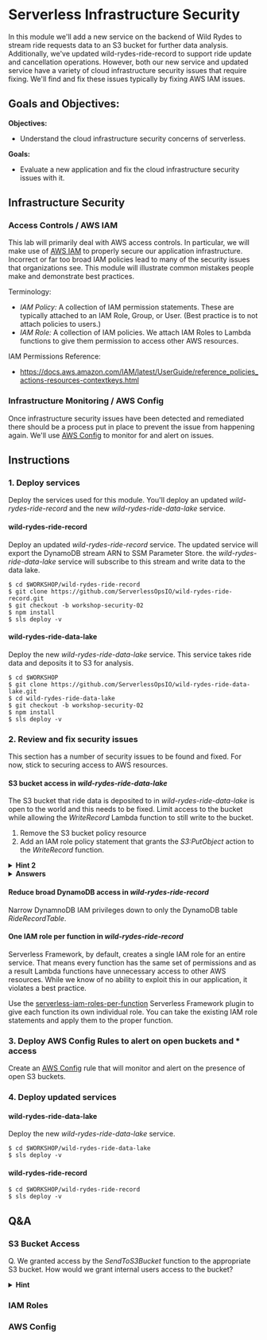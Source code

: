 <!--
Good ideas: https://www.puresec.io/blog/aws-security-best-practices-config-rules-lambda-security
-->

# Serverless Infrastructure Security

<!-- We could also use wild-ryde-ride-data-lake instead for these tasks... A data lake is an awesoem place to have a breach! -->

In this module we'll add a new service on the backend of Wild Rydes to stream ride requests data to an S3 bucket for further data analysis. Additionally, we've updated wild-rydes-ride-record to support ride update and cancellation operations.  However, both our new service and updated service have a variety of cloud infrastructure security issues that require fixing. We'll find and fix these issues typically by fixing AWS IAM issues.

## Goals and Objectives:

**Objectives:**
* Understand the cloud infrastructure security concerns of serverless.

**Goals:**
* Evaluate a new application and fix the cloud infrastructure security issues with it.

## Infrastructure Security
### Access Controls / AWS IAM

This lab will primarily deal with AWS access controls. In particular, we will make use of [AWS IAM](https://aws.amazon.com/iam/) to properly secure our application infrastructure. Incorrect or far too broad IAM policies lead to many of the security issues that organizations see. This module will illustrate common mistakes people make and demonstrate best practices.

Terminology:

* _IAM Policy:_ A collection of IAM permission statements. These are typically attached to an IAM Role, Group, or User. (Best practice is to not attach policies to users.)
* _IAM Role:_ A collection of IAM policies. We attach IAM Roles to Lambda functions to give them permission to access other AWS resources.

IAM Permissions Reference:

* https://docs.aws.amazon.com/IAM/latest/UserGuide/reference_policies_actions-resources-contextkeys.html

### Infrastructure Monitoring / AWS Config

Once infrastructure security issues have been detected and remediated there should be a process put in place to prevent the issue from happening again. We'll use [AWS Config](https://aws.amazon.com/config/) to monitor for and alert on issues.

## Instructions

### 1. Deploy services
Deploy the services used for this module. You'll deploy an updated *wild-rydes-ride-record* and the new *wild-rydes-ride-data-lake* service.

#### wild-rydes-ride-record
Deploy an updated *wild-rydes-ride-record* service.  The updated service will export the DynamoDB stream ARN to SSM Parameter Store. the *wild-rydes-ride-data-lake* service will subscribe to this stream and write data to the data lake.

```
$ cd $WORKSHOP/wild-rydes-ride-record
$ git clone https://github.com/ServerlessOpsIO/wild-rydes-ride-record.git
$ git checkout -b workshop-security-02
$ npm install
$ sls deploy -v
```

#### wild-rydes-ride-data-lake
Deploy the new *wild-rydes-ride-data-lake* service. This service takes ride data and deposits it to S3 for analysis.

```
$ cd $WORKSHOP
$ git clone https://github.com/ServerlessOpsIO/wild-rydes-ride-data-lake.git
$ cd wild-rydes-ride-data-lake
$ git checkout -b workshop-security-02
$ npm install
$ sls deploy -v
```

### 2. Review and fix security issues

This section has a number of security issues to be found and fixed. For now, stick to securing access to AWS resources.

#### S3 bucket access in *wild-rydes-ride-data-lake*
The S3 bucket that ride data is deposited to in *wild-rydes-ride-data-lake* is open to the world and this needs to be fixed. Limit access to the bucket while allowing the _WriteRecord_ Lambda function to still write to the bucket.

1) Remove the S3 bucket policy resource
1) Add an IAM role policy statement that grants the *S3:PutObject* action to the _WriteRecord_ function.

<details>
<summary><strong>Hint 2</strong></summary>
<p>

* [S3 Bucket Policy CloudFormation Resources](FIXME)
* [Serverless Framework iamRoleStatements](FIXME)

</p>
</details>


<details>
<summary><strong>Answers</strong></summary>
<p>

```diff
--- a/serverless.yml
+++ b/serverless.yml
@@ -24,6 +24,17 @@ provider:
   cfnRole: "arn:aws:iam::${env:AWS_ACCOUNT}:role/CloudFormationDeployRole"
   environment:
     LOG_LEVEL: ${self:custom.log_level}
+  iamRoleStatements:
+    - Effect: "Allow"
+      Action:
+        - "S3:PutObject"
+      Resource:
+        Fn::Join:
+          - '/'
+          - - Fn::GetAtt:
+              - WildRydesDataLakeBucket
+              - Arn
+            - '*'
   stackTags:
     x-service: wild-rydes-ride-data-lake
     x-stack: ${self:service}-${self:provider.stage}
@@ -48,24 +59,3 @@ resources:

     WildRydesDataLakeBucket:
       Type: "AWS::S3::Bucket"
-
-    WildRydesDataLakeBucketPolicy:
-      Type: AWS::S3::BucketPolicy
-      Properties:
-        Bucket:
-          Ref: WildRydesDataLakeBucket
-        PolicyDocument:
-          Statement:
-            - Sid: PublicReadGetObject
-              Effect: Allow
-              Principal: '*'
-              Action:
-                - s3:GetObject
-              Resource:
-                Fn::Join:
-                  - "/"
-                  - - Fn::GetAtt:
-                      - WildRydesDataLakeBucket
-                      - Arn
-                    - "*"
```
</p>
</details>


#### Reduce broad DynamoDB access in *wild-rydes-ride-record*
Narrow DynamnoDB IAM privileges down to only the DynamoDB table *RideRecordTable*.


#### One IAM role per function in *wild-rydes-ride-record*
Serverless Framework, by default, creates a single IAM role for an entire service. That means every function has the same set of permissions and as a result Lambda functions have unnecessary access to other AWS resources. While we know of no ability to exploit this in our application, it violates a best practice.

Use the [serverless-iam-roles-per-function](https://www.npmjs.com/package/serverless-iam-roles-per-function) Serverless Framework plugin to give each function its own individual role. You can take the existing IAM role statements and apply them to the proper function.


### 3. Deploy AWS Config Rules to alert on open buckets and * access

Create an [AWS Config](https://aws.amazon.com/config/) rule that will monitor and alert on the presence of open S3 buckets.

### 4. Deploy updated services

#### wild-rydes-ride-data-lake
Deploy the new *wild-rydes-ride-data-lake* service.

```
$ cd $WORKSHOP/wild-rydes-ride-data-lake
$ sls deploy -v
```

#### wild-rydes-ride-record
```
$ cd $WORKSHOP/wild-rydes-ride-record
$ sls deploy -v
```
## Q&A

### S3 Bucket Access

Q. We granted access by the _SendToS3Bucket_ function to the appropriate S3 bucket. How would we grant internal users access to the bucket?

<details>
<summary><strong>Hint</strong></summary>
<p>

1) Create an IAM policy, attach it to an AWS group, and ensure all users who need access are members of that group.
1) Create a policy to the bucket that grants access.

Where possible, attempt to use the first option.

</p>
</details>

### IAM Roles


### AWS Config


